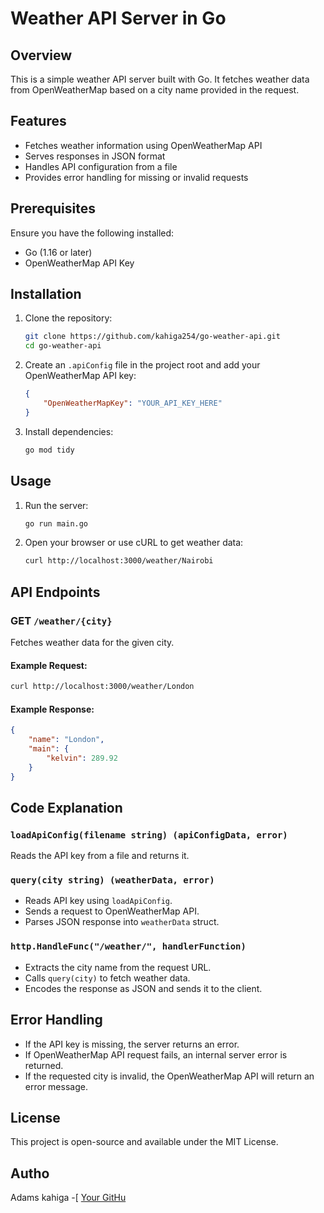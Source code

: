 # Weather API Server in Go

## Overview
This is a simple weather API server built with Go. It fetches weather data from OpenWeatherMap based on a city name provided in the request.

## Features
- Fetches weather information using OpenWeatherMap API
- Serves responses in JSON format
- Handles API configuration from a file
- Provides error handling for missing or invalid requests

## Prerequisites
Ensure you have the following installed:
- Go (1.16 or later)
- OpenWeatherMap API Key

## Installation
1. Clone the repository:
   ```sh
   git clone https://github.com/kahiga254/go-weather-api.git
   cd go-weather-api
   ```
2. Create an `.apiConfig` file in the project root and add your OpenWeatherMap API key:
   ```json
   {
       "OpenWeatherMapKey": "YOUR_API_KEY_HERE"
   }
   ```
3. Install dependencies:
   ```sh
   go mod tidy
   ```

## Usage
1. Run the server:
   ```sh
   go run main.go
   ```
2. Open your browser or use cURL to get weather data:
   ```sh
   curl http://localhost:3000/weather/Nairobi
   ```

## API Endpoints
### GET `/weather/{city}`
Fetches weather data for the given city.
#### Example Request:
```sh
curl http://localhost:3000/weather/London
```
#### Example Response:
```json
{
    "name": "London",
    "main": {
        "kelvin": 289.92
    }
}
```

## Code Explanation
### `loadApiConfig(filename string) (apiConfigData, error)`
Reads the API key from a file and returns it.

### `query(city string) (weatherData, error)`
- Reads API key using `loadApiConfig`.
- Sends a request to OpenWeatherMap API.
- Parses JSON response into `weatherData` struct.

### `http.HandleFunc("/weather/", handlerFunction)`
- Extracts the city name from the request URL.
- Calls `query(city)` to fetch weather data.
- Encodes the response as JSON and sends it to the client.

## Error Handling
- If the API key is missing, the server returns an error.
- If OpenWeatherMap API request fails, an internal server error is returned.
- If the requested city is invalid, the OpenWeatherMap API will return an error message.

## License
This project is open-source and available under the MIT License.

## Autho
Adams kahiga -[ [Your GitHu](https://github.com/kahiga254)

